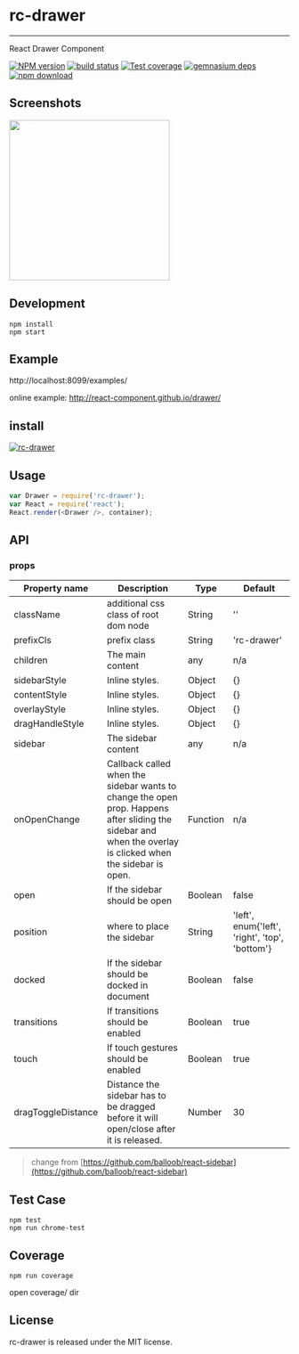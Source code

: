 # rc-drawer
---

React Drawer Component


[![NPM version][npm-image]][npm-url]
[![build status][travis-image]][travis-url]
[![Test coverage][coveralls-image]][coveralls-url]
[![gemnasium deps][gemnasium-image]][gemnasium-url]
[![npm download][download-image]][download-url]

[npm-image]: http://img.shields.io/npm/v/rc-drawer.svg?style=flat-square
[npm-url]: http://npmjs.org/package/rc-drawer
[travis-image]: https://img.shields.io/travis/react-component/drawer.svg?style=flat-square
[travis-url]: https://travis-ci.org/react-component/drawer
[coveralls-image]: https://img.shields.io/coveralls/react-component/drawer.svg?style=flat-square
[coveralls-url]: https://coveralls.io/r/react-component/drawer?branch=master
[gemnasium-image]: http://img.shields.io/gemnasium/react-component/drawer.svg?style=flat-square
[gemnasium-url]: https://gemnasium.com/react-component/drawer
[node-image]: https://img.shields.io/badge/node.js-%3E=_0.10-green.svg?style=flat-square
[node-url]: http://nodejs.org/download/
[download-image]: https://img.shields.io/npm/dm/rc-drawer.svg?style=flat-square
[download-url]: https://npmjs.org/package/rc-drawer


## Screenshots

<img src="https://os.alipayobjects.com/rmsportal/gqhazYYGIaUmunx.png" width="288"/>


## Development

```
npm install
npm start
```

## Example

http://localhost:8099/examples/


online example: http://react-component.github.io/drawer/


## install


[![rc-drawer](https://nodei.co/npm/rc-drawer.png)](https://npmjs.org/package/rc-drawer)


## Usage

```js
var Drawer = require('rc-drawer');
var React = require('react');
React.render(<Drawer />, container);
```

## API

### props

| Property name | Description | Type | Default |
|---------------|-------------|------|---------|
| className | additional css class of root dom node | String | '' |
| prefixCls | prefix class | String | 'rc-drawer' |
| children | The main content | any | n/a |
| sidebarStyle | Inline styles. | Object | {} |
| contentStyle | Inline styles. | Object | {} |
| overlayStyle | Inline styles. | Object | {} |
| dragHandleStyle | Inline styles. | Object | {} |
| sidebar | The sidebar content | any | n/a |
| onOpenChange | Callback called when the sidebar wants to change the open prop. Happens after sliding the sidebar and when the overlay is clicked when the sidebar is open. | Function | n/a |
| open | If the sidebar should be open | Boolean | false |
| position | where to place the sidebar | String | 'left', enum{'left', 'right', 'top', 'bottom'} |
| docked | If the sidebar should be docked in document | Boolean | false |
| transitions | If transitions should be enabled | Boolean | true |
| touch | If touch gestures should be enabled | Boolean | true |
| dragToggleDistance | Distance the sidebar has to be dragged before it will open/close after it is released. | Number | 30 |

> change from [https://github.com/balloob/react-sidebar](https://github.com/balloob/react-sidebar)


## Test Case

```
npm test
npm run chrome-test
```

## Coverage

```
npm run coverage
```

open coverage/ dir

## License

rc-drawer is released under the MIT license.
